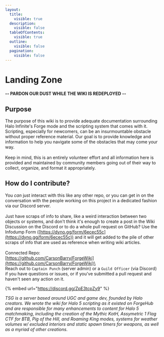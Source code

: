 ```yaml
---
layout:
  title:
    visible: true
  description:
    visible: false
  tableOfContents:
    visible: true
  outline:
    visible: false
  pagination:
    visible: false
---
```


# Landing Zone

#### -- PARDON OUR DUST WHILE THE WIKI IS REDEPLOYED --

## Purpose

The purpose of this wiki is to provide adequate documentation surrounding Halo Infinite's Forge mode and the scripting system that comes with it. Scripting, especially for newcomers, can be an insurmountable obstacle without proper reference material. Our goal is to provide knowledge and information to help you navigate some of the obstacles that may come your way.\
\
Keep in mind, this is an entirely volunteer effort and all information here is provided and maintained by community members going out of their way to collect, organize, and format it appropriately.

## How do I contribute?

You _can_ just interact with this like any other repo, or you can get in on the conversation with the people working on this project in a dedicated fashion via our Discord server. \
\
Just have scraps of info to share, like a weird interaction between two objects or systems, and don't think it's enough to create a post in the Wiki Discussion on the Discord or to do a whole pull request on GitHub? Use the Infodump Form ([https://dyno.gg/form/6ecec55c](https://dyno.gg/form/6ecec55c)) and it will get added to the pile of other scraps of info that are used as reference when writing wiki articles.\
\
Connected Repo:\
[https://github.com/CarsonBarry/ForgeWiki](https://github.com/CarsonBarry/ForgeWiki)\
\
Reach out to `Captain Punch` (server admin) or a `Guild Officer` (via Discord) if you have questions or issues, or if you've submitted a pull request and haven't seen any action on it.

{% embed url="https://discord.gg/ZpE3tcpZy9" %}

_TSG is a server based around UGC and game dev, founded by Halo creators. We wrote the wiki for Halo 5 scripting as it existed on ForgeHub and are responsible for many enhancements to content for Halo 5 matchmaking, including the creation of the Mythic KotH, Assymetric 1 Flag CTF for BTB, Pig of the Hill, and Roaming King modes, systems for weather volumes w/ excluded interiors and static spawn timers for weapons, as well as a myriad of other creations._

